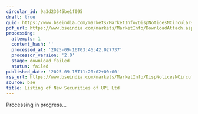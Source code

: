 ```yaml
---
circular_id: 9a3d23645be1f095
draft: true
guid: https://www.bseindia.com/markets/MarketInfo/DispNoticesNCirculars.aspx?Noticeid={D7D83595-3AED-4CEC-AE67-CA5F752EDEED}&noticeno=20250915-25&dt=09/15/2025&icount=25&totcount=81&flag=0
pdf_url: https://www.bseindia.com/markets/MarketInfo/DownloadAttach.aspx?id=20250915-25&attachedId=
processing:
  attempts: 1
  content_hash: ''
  processed_at: '2025-09-16T03:46:42.027737'
  processor_version: '2.0'
  stage: download_failed
  status: failed
published_date: '2025-09-15T11:20:02+00:00'
rss_url: https://www.bseindia.com/markets/MarketInfo/DispNoticesNCirculars.aspx?Noticeid={D7D83595-3AED-4CEC-AE67-CA5F752EDEED}&noticeno=20250915-25&dt=09/15/2025&icount=25&totcount=81&flag=0
source: bse
title: Listing of New Securities of UPL Ltd
---
```


Processing in progress...